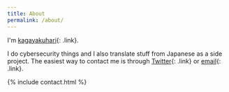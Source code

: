 ```yaml
---
title: About
permalink: /about/
---
```


I'm [kagayakuhari][twitter]{: .link}.  <!-- br -->

I do cybersecurity things and I also translate stuff from Japanese as a side project.
The easiest way to contact me is through [Twitter][twitter]{: .link} or [email][email]{: .link}.

[twitter]: https://twitter.com/kagayakuhari
[email]: mailto:kagayakuhari@protonmail.com

{% include contact.html %}
